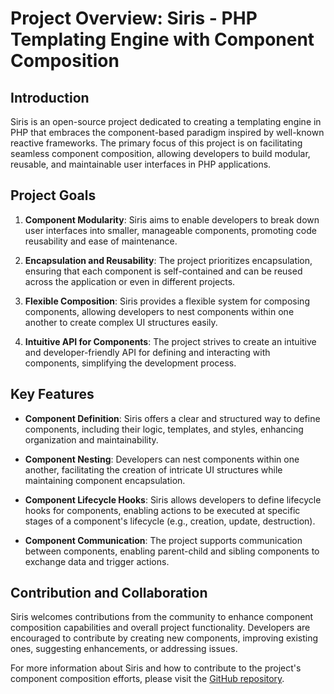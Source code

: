 # Project Overview: Siris - PHP Templating Engine with Component Composition

## Introduction
Siris is an open-source project dedicated to creating a templating engine in PHP that embraces the component-based paradigm inspired by well-known reactive frameworks. The primary focus of this project is on facilitating seamless component composition, allowing developers to build modular, reusable, and maintainable user interfaces in PHP applications.

## Project Goals
1. **Component Modularity**: Siris aims to enable developers to break down user interfaces into smaller, manageable components, promoting code reusability and ease of maintenance.

2. **Encapsulation and Reusability**: The project prioritizes encapsulation, ensuring that each component is self-contained and can be reused across the application or even in different projects.

3. **Flexible Composition**: Siris provides a flexible system for composing components, allowing developers to nest components within one another to create complex UI structures easily.

4. **Intuitive API for Components**: The project strives to create an intuitive and developer-friendly API for defining and interacting with components, simplifying the development process.

## Key Features
- **Component Definition**: Siris offers a clear and structured way to define components, including their logic, templates, and styles, enhancing organization and maintainability.

- **Component Nesting**: Developers can nest components within one another, facilitating the creation of intricate UI structures while maintaining component encapsulation.

- **Component Lifecycle Hooks**: Siris allows developers to define lifecycle hooks for components, enabling actions to be executed at specific stages of a component's lifecycle (e.g., creation, update, destruction).

- **Component Communication**: The project supports communication between components, enabling parent-child and sibling components to exchange data and trigger actions.

## Contribution and Collaboration
Siris welcomes contributions from the community to enhance component composition capabilities and overall project functionality. Developers are encouraged to contribute by creating new components, improving existing ones, suggesting enhancements, or addressing issues.

For more information about Siris and how to contribute to the project's component composition efforts, please visit the [GitHub repository](https://github.com/waponix/siris).